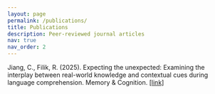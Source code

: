 ```yaml
---
layout: page
permalink: /publications/
title: Publications
description: Peer-reviewed journal articles
nav: true
nav_order: 2
---
```


Jiang, C., Filik, R. (2025). Expecting the unexpected: Examining the interplay between real-world knowledge and contextual cues during language comprehension. <span class="font-style-italic;">Memory & Cognition</span>. <a href='https://doi.org/10.3758/s13421-025-01689-x'>[link]

